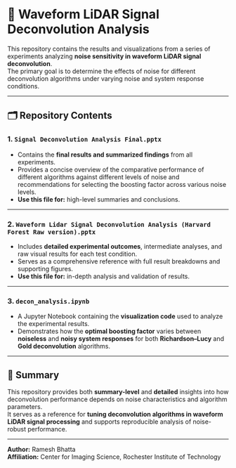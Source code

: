# 📘 Waveform LiDAR Signal Deconvolution Analysis

This repository contains the results and visualizations from a series of experiments analyzing **noise sensitivity in waveform LiDAR signal deconvolution**.  
The primary goal is to determine the effects of noise for different deconvolution algorithms under varying noise and system response conditions.

---

## 🗂️ Repository Contents

### 1. `Signal Deconvolution Analysis Final.pptx`
- Contains the **final results and summarized findings** from all experiments.  
- Provides a concise overview of the comparative performance of different algorithms against different levels of noise and recommendations for selecting the boosting factor across various noise levels.  
- **Use this file for:** high-level summaries and conclusions.

---

### 2. `Waveform Lidar Signal Deconvolution Analysis (Harvard Forest Raw version).pptx`
- Includes **detailed experimental outcomes**, intermediate analyses, and raw visual results for each test condition.  
- Serves as a comprehensive reference with full result breakdowns and supporting figures.  
- **Use this file for:** in-depth analysis and validation of results.

---

### 3. `decon_analysis.ipynb`
- A Jupyter Notebook containing the **visualization code** used to analyze the experimental results.  
- Demonstrates how the **optimal boosting factor** varies between **noiseless** and **noisy system responses** for both **Richardson–Lucy** and **Gold deconvolution** algorithms.  

---

## 🧠 Summary
This repository provides both **summary-level** and **detailed** insights into how deconvolution performance depends on noise characteristics and algorithm parameters.  
It serves as a reference for **tuning deconvolution algorithms in waveform LiDAR signal processing** and supports reproducible analysis of noise-robust performance.

---

**Author:** Ramesh Bhatta  
**Affiliation:** Center for Imaging Science, Rochester Institute of Technology  
